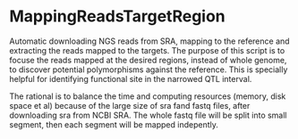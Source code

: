 # MappingReadsTargetRegion
Automatic downloading NGS reads from SRA, mapping to the reference and extracting the reads mapped to the targets.
The purpose of this script is to focuse the reads mapped at the desired regions, instead of whole genome, to discover potential polymorphisms against the reference. This is specially helpful for identifying functional site in the narrowed QTL interval.

The rational is to balance the time and computing resources (memory, disk space et al) because of the large size of sra fand fastq files, after downloading sra from NCBI SRA. The whole fastq file will be split into small segment, then each segment will be mapped indepently.
